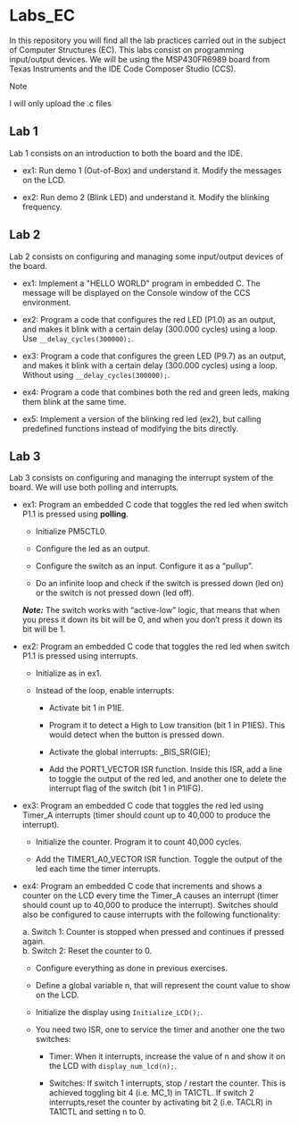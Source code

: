 # Labs_EC
In this repository you will find all the lab practices carried out in the subject of Computer Structures (EC). This labs consist on programming input/output devices. We will be using the MSP430FR6989 board from Texas Instruments and the IDE Code Composer Studio (CCS).

> [!NOTE]
> I will only upload the .c files

## Lab 1

Lab 1 consists on an introduction to both the board and the IDE.

- ex1: Run demo 1 (Out-of-Box) and understand it. Modify the messages on the LCD.

- ex2: Run demo 2 (Blink LED) and understand it. Modify the blinking frequency.

## Lab 2

Lab 2 consists on configuring and managing some input/output devices of the board.

- ex1: Implement a "HELLO WORLD" program in embedded C. The message will be displayed on the Console window of the CCS environment.

- ex2: Program a code that configures the red LED (P1.0) as an output, and makes it blink with a certain delay (300.000 cycles) using a loop. Use ```__delay_cycles(300000);```.

- ex3: Program a code that configures the green LED (P9.7) as an output, and makes it blink with a certain delay (300.000 cycles) using a loop. Without using ```__delay_cycles(300000);```.

- ex4: Program a code that combines both the red and green leds, making them blink at the same time.

- ex5: Implement a version of the blinking red led (ex2), but calling predefined functions instead of modifying the bits directly.

## Lab 3

Lab 3 consists on configuring and managing the interrupt system of the board. We will use both polling and interrupts.

- ex1: Program an embedded C code that toggles the red led when switch P1.1 is pressed using **polling**.

	- Initialize PM5CTL0.

	- Configure the led as an output.

	- Configure the switch as an input. Configure it as a “pullup”.

	- Do an infinite loop and check if the switch is pressed down (led on) or the switch is not pressed down (led off). <br>

	<b>*Note:*</b> The switch works with “active-low” logic, that means that when you press it
down its bit will be 0, and when you don’t press it down its bit will be 1.

- ex2: Program an embedded C code that toggles the red led when switch P1.1 is pressed using interrupts.

	- Initialize as in ex1.

	- Instead of the loop, enable interrupts:

		- Activate bit 1 in P1IE.

		- Program it to detect a High to Low transition (bit 1 in P1IES). This would detect when the button is pressed down.

		- Activate the global interrupts: _BIS_SR(GIE);

		- Add the PORT1_VECTOR ISR function. Inside this ISR, add a line to toggle the output of the red led, and another one to delete the interrupt flag of the switch (bit 1 in P1IFG). 

- ex3: Program an embedded C code that toggles the red led using Timer_A interrupts (timer should count up to 40,000 to produce the interrupt).

	- Initialize the counter. Program it to count 40,000 cycles.

	- Add the TIMER1_A0_VECTOR ISR function. Toggle the output of the led each time the timer interrupts.

- ex4: Program an embedded C code that increments and shows a counter on the LCD every time the Timer_A causes an interrupt (timer should count up to 40,000 to produce the interrupt). Switches should also be configured to cause interrupts with the following functionality:<br>

	a. Switch 1: Counter is stopped when pressed and continues if pressed again. <br>
	b. Switch 2: Reset the counter to 0. <br>

	- Configure everything as done in previous exercises.

	-  Define a global variable n, that will represent the count value to show on the LCD.

	- Initialize the display using ```Initialize_LCD();```.

	-  You need two ISR, one to service the timer and another one the two switches:

		- Timer: When it interrupts, increase the value of n and show it on the LCD with ```display_num_lcd(n);```.

		- Switches: If switch 1 interrupts, stop / restart the counter. This is achieved toggling bit 4 (i.e. MC_1) in TA1CTL. If switch 2 interrupts,reset the counter by activating bit 2 (i.e. TACLR) in TA1CTL and setting n to 0.